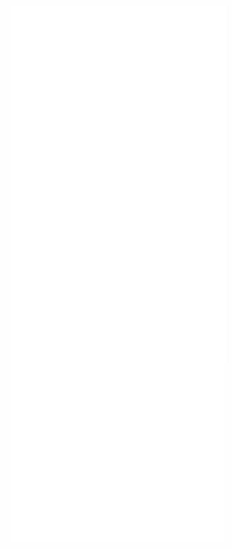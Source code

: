 [<img align="center" width="700" alt="🦑" src="github-metrics.svg">](#)
[<img align="center" width="500" alt="🦑" src="metrics.plugin.achievements.compact.svg">](#)

